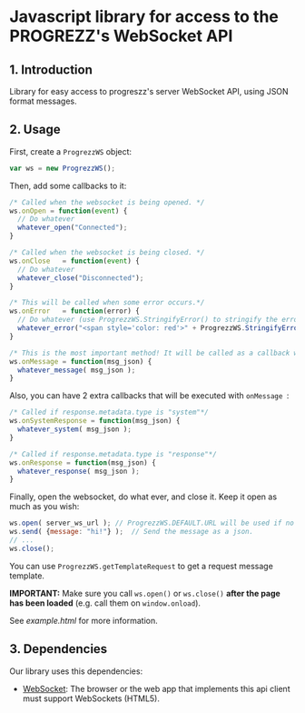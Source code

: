 # Javascript library for access to the PROGREZZ's WebSocket API #

## 1. Introduction ##
Library for easy access to progreszz's server WebSocket API, using JSON format messages.

## 2. Usage ##

First, create a ```ProgrezzWS``` object:

```javascript
var ws = new ProgrezzWS();
```

Then, add some callbacks to it:

```javascript
/* Called when the websocket is being opened. */
ws.onOpen = function(event) {
  // Do whatever
  whatever_open("Connected");
}

/* Called when the websocket is being closed. */
ws.onClose   = function(event) {
  // Do whatever
  whatever_close("Disconnected");
}

/* This will be called when some error occurs.*/
ws.onError   = function(error) {
  // Do whatever (use ProgrezzWS.StringifyError() to stringify the error).
  whatever_error("<span style='color: red'>" + ProgrezzWS.StringifyError(error) + "</span>");
}

/* This is the most important method! It will be called as a callback when the server respond us with some information. A JSON object should always be recieved. */
ws.onMessage = function(msg_json) {
  whatever_message( msg_json );
}
```

Also, you can have 2 extra callbacks that will be executed with ```onMessage ```:

```javascript
/* Called if response.metadata.type is "system"*/
ws.onSystemResponse = function(msg_json) {
  whatever_system( msg_json );
}

/* Called if response.metadata.type is "response"*/
ws.onResponse = function(msg_json) {
  whatever_response( msg_json );
}
```

Finally, open the websocket, do what ever, and close it. Keep it open as much as you wish: 

```javascript
ws.open( server_ws_url ); // ProgrezzWS.DEFAULT.URL will be used if no url is specified.
ws.send( {message: "hi!"} );  // Send the message as a json.
// ...
ws.close();
```

You can use ```ProgrezzWS.getTemplateRequest``` to get a request message template.

**IMPORTANT:** Make sure you call ```ws.open()``` or ```ws.close()``` **after the page has been loaded** (e.g. call them on ```window.onload```).

See *example.html* for more information.


## 3. Dependencies ##
Our library uses this dependencies:

- [WebSocket](https://www.websocket.org/): The browser or the web app that implements this api client must support WebSockets (HTML5).


